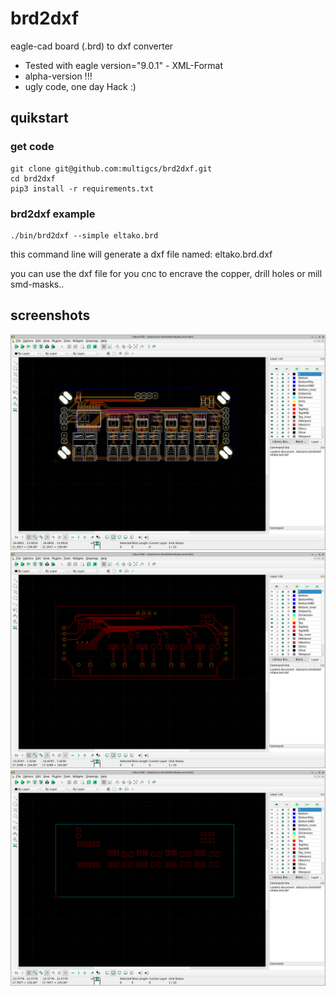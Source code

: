 # brd2dxf

eagle-cad board (.brd) to dxf converter

* Tested with eagle version="9.0.1" - XML-Format
* alpha-version !!!
* ugly code, one day Hack :)

## quikstart

### get code
```
git clone git@github.com:multigcs/brd2dxf.git
cd brd2dxf
pip3 install -r requirements.txt
```

### brd2dxf example
```
./bin/brd2dxf --simple eltako.brd
```
this command line will generate a dxf file named: eltako.brd.dxf

you can use the dxf file for you cnc to encrave the copper, drill holes or mill smd-masks..

## screenshots

![gcodepreview](https://raw.githubusercontent.com/multigcs/brd2dxf/main/docs/brd2dxf-1.png)
![gcodepreview](https://raw.githubusercontent.com/multigcs/brd2dxf/main/docs/brd2dxf-2.png)
![gcodepreview](https://raw.githubusercontent.com/multigcs/brd2dxf/main/docs/brd2dxf-3.png)

